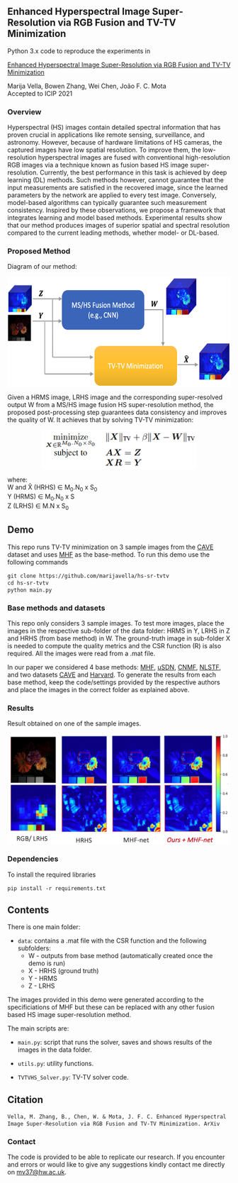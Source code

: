 ## Enhanced Hyperspectral Image Super-Resolution via RGB Fusion and TV-TV Minimization ##

Python 3.x code to reproduce the experiments in

[Enhanced Hyperspectral Image Super-Resolution via RGB Fusion and TV-TV Minimization](https://arxiv.org/abs/2011.14387)

Marija Vella, Bowen Zhang, Wei Chen, João F. C. Mota<br/>
Accepted to ICIP 2021

### Overview ###

Hyperspectral (HS) images contain detailed spectral information that  has proven crucial in applications like remote sensing, surveillance,
and astronomy. However, because of hardware limitations of HS  cameras, the captured images have low spatial resolution. To improve  them, the low-resolution hyperspectral images are fused with conventional high-resolution RGB images via a technique known as  fusion based HS image super-resolution. Currently, the best performance
in this task is achieved by deep learning (DL) methods. Such methods however, cannot guarantee that the input measurements are satisfied in the recovered image, since the learned parameters by the
network are applied to every test image. Conversely, model-based algorithms can typically guarantee such measurement consistency. Inspired by these observations, we propose a framework that integrates learning and model based methods. Experimental results show that  our method produces images of superior spatial and spectral resolution compared to the current leading methods, whether model- or DL-based.

### Proposed Method ###

Diagram of our method: 

<p align="center"><img src="figs/framework.png" align=middle width=630pt height=250pt/></p>

Given a HRMS image, LRHS image and the corresponding super-resolved output W from a MS/HS image fusion HS super-resolution method, the proposed post-processing step guarantees data consistency and improves the quality of W. It achieves that by solving TV-TV minimization:

<p align="center"><img src="figs/TVTVeq.png" align=middle width=350pt height=90pt /></p>

where:\
W and X̂ (HRHS) ∈ M<sub>0</sub>.N<sub>0</sub> x S<sub>0</sub> \
Y (HRMS) ∈  M<sub>0</sub>.N<sub>0</sub>  x S \
Z (LRHS) ∈ M.N x S<sub>0</sub> 

 ## Demo ##

This repo runs TV-TV minimization on 3 sample images from the [CAVE](https://www.cs.columbia.edu/CAVE/databases/multispectral/) dataset and uses [MHF](https://openaccess.thecvf.com/content_CVPR_2019/papers/Xie_Multispectral_and_Hyperspectral_Image_Fusion_by_MSHS_Fusion_Net_CVPR_2019_paper.pdf) as the base-method. To run this demo use the following commands

```
git clone https://github.com/marijavella/hs-sr-tvtv
cd hs-sr-tvtv
python main.py
```

### Base methods and datasets ###

This repo only considers 3 sample images. To test more images, place the images in the respective sub-folder of the data folder: HRMS in Y, LRHS in Z and HRHS (from base method) in W. The ground-truth image in sub-folder X is needed to compute the quality metrics and the CSR function (R) is also required. All the images were read from a .mat file. 

In our paper we considered 4 base methods: [MHF](https://openaccess.thecvf.com/content_CVPR_2019/papers/Xie_Multispectral_and_Hyperspectral_Image_Fusion_by_MSHS_Fusion_Net_CVPR_2019_paper.pdf), [uSDN](https://ieeexplore.ieee.org/document/8578364), [CNMF](https://ieeexplore.ieee.org/document/5982386), [NLSTF](https://ieeexplore.ieee.org/document/8099894), and two datasets [CAVE](https://www.cs.columbia.edu/CAVE/databases/multispectral/) and [Harvard](http://vision.seas.harvard.edu/hyperspec/). 
To generate the results from each base method, keep the code/settings provided by the respective authors and place the images in the correct folder as explained above. 

### Results ###

Result obtained on one of the sample images.

<p align="center"><img src="figs/result_flowers.png" align=middle width=500pt height=250pt/></p>

### Dependencies ###

To install the required libraries 

```
pip install -r requirements.txt
```

## Contents ##

There is one main folder:

* ```data```: contains a .mat file with the CSR function and the following subfolders:
  * W - outputs from base method (automatically created once the demo is run)
  * X - HRHS (ground truth)
  * Y - HRMS
  * Z - LRHS 
  
The images provided in this demo were generated according to the specificiations of MHF but these can be replaced with any other fusion based HS image super-resolution method. 
  
The main scripts are:

* ```main.py```: script that runs the solver, saves and shows results of the images in the data folder.

* ```utils.py```: utility functions. 

* ```TVTVHS_Solver.py```: TV-TV solver code.

## Citation ##

```
Vella, M. Zhang, B., Chen, W. & Mota, J. F. C. Enhanced Hyperspectral Image Super-Resolution via RGB Fusion and TV-TV Minimization. ArXiv 
```

### Contact ###

The code is provided to be able to replicate our research. If you encounter and errors or would like to give any suggestions kindly contact me directly on mv37@hw.ac.uk.
